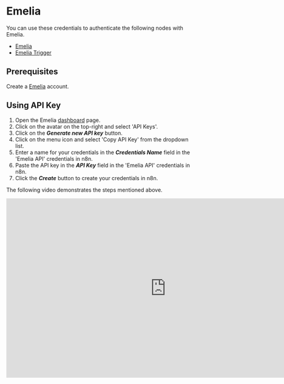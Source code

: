 # Emelia

You can use these credentials to authenticate the following nodes with Emelia.

- [Emelia](/integrations/builtin/app-nodes/n8n-nodes-base.emelia/)
- [Emelia Trigger](/integrations/builtin/trigger-nodes/n8n-nodes-base.emeliaTrigger/)

## Prerequisites

Create a [Emelia](https://emelia.io) account.

## Using API Key

1. Open the Emelia [dashboard](https://app.emelia.io/) page.
2. Click on the avatar on the top-right and select 'API Keys'.
3. Click on the ***Generate new API key*** button.
4. Click on the menu icon and select 'Copy API Key' from the dropdown list.
5. Enter a name for your credentials in the ***Credentials Name*** field in the 'Emelia API' credentials in n8n.
6. Paste the API key in the ***API Key*** field in the 'Emelia API' credentials in n8n.
7. Click the ***Create*** button to create your credentials in n8n.

The following video demonstrates the steps mentioned above.

<div class="video-container">
<iframe width="840" height="472.5" src="https://www.youtube.com/embed/XZ4wP1AI9eM" frameborder="0" allow="accelerometer; autoplay; clipboard-write; encrypted-media; gyroscope; picture-in-picture" allowfullscreen></iframe>
</div>
